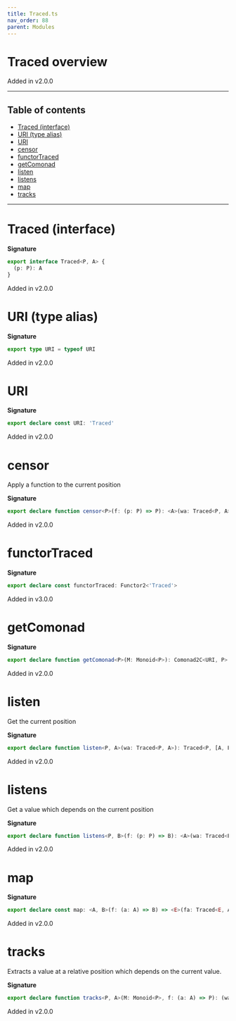 ```yaml
---
title: Traced.ts
nav_order: 88
parent: Modules
---
```


# Traced overview

Added in v2.0.0

---

<h2 class="text-delta">Table of contents</h2>

- [Traced (interface)](#traced-interface)
- [URI (type alias)](#uri-type-alias)
- [URI](#uri)
- [censor](#censor)
- [functorTraced](#functortraced)
- [getComonad](#getcomonad)
- [listen](#listen)
- [listens](#listens)
- [map](#map)
- [tracks](#tracks)

---

# Traced (interface)

**Signature**

```ts
export interface Traced<P, A> {
  (p: P): A
}
```

Added in v2.0.0

# URI (type alias)

**Signature**

```ts
export type URI = typeof URI
```

Added in v2.0.0

# URI

**Signature**

```ts
export declare const URI: 'Traced'
```

Added in v2.0.0

# censor

Apply a function to the current position

**Signature**

```ts
export declare function censor<P>(f: (p: P) => P): <A>(wa: Traced<P, A>) => Traced<P, A>
```

Added in v2.0.0

# functorTraced

**Signature**

```ts
export declare const functorTraced: Functor2<'Traced'>
```

Added in v3.0.0

# getComonad

**Signature**

```ts
export declare function getComonad<P>(M: Monoid<P>): Comonad2C<URI, P>
```

Added in v2.0.0

# listen

Get the current position

**Signature**

```ts
export declare function listen<P, A>(wa: Traced<P, A>): Traced<P, [A, P]>
```

Added in v2.0.0

# listens

Get a value which depends on the current position

**Signature**

```ts
export declare function listens<P, B>(f: (p: P) => B): <A>(wa: Traced<P, A>) => Traced<P, [A, B]>
```

Added in v2.0.0

# map

**Signature**

```ts
export declare const map: <A, B>(f: (a: A) => B) => <E>(fa: Traced<E, A>) => Traced<E, B>
```

Added in v2.0.0

# tracks

Extracts a value at a relative position which depends on the current value.

**Signature**

```ts
export declare function tracks<P, A>(M: Monoid<P>, f: (a: A) => P): (wa: Traced<P, A>) => A
```

Added in v2.0.0
